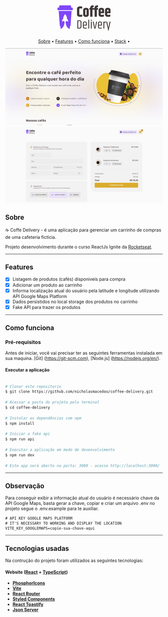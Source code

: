 

<h1 align="center">
    <img alt="ignite-timer" title="#ignite-timer" src="./src/assets/logo.svg" />
</h1>

<p align="center">
  <a href="#about">Sobre</a> •
  <a href="#features">Features</a> •
  <a href="#how-it-works">Como funciona</a> • 
  <a href="#tech-stack">Stack</a> • 
</p>

<div align="center"> 
	<img alt="ignite-timer" title="#ignite-timer" src="./public/screenshot-1.png" />
</div>

<div align="center"> 
	<img alt="ignite-timer" title="#ignite-timer" src="./public/screenshot-2.png" />
</div>

## Sobre

☕ Coffe Delivery - é uma aplicação para gerenciar um carrinho de compras de uma cafeteria fictícia.

Projeto desenvolvimento durante o curso ReactJs Ignite da [Rocketseat](https://www.rocketseat.com.br/ignite).

---

## Features

- [x] Listagem de produtos (cafés) disponiveis para compra
- [x] Adicionar um produto ao carrinho
- [x] Informa localização atual do usuário pela latitude e longitude utilizando API Google Maps Platform
- [x] Dados persistidos no local storage dos produtos no carrinho
- [x] Fake API para trazer os produtos
---

## Como funciona

### Pré-requisitos

Antes de iniciar, você vai precisar ter as seguintes ferramentas instalada em sua maquina.
[Git] (https://git-scm.com), [Node.js] (https://nodejs.org/en/).

#### Executar a aplicação

```bash

# Clonar este repositorio
$ git clone https://github.com/nicholasmacedoo/coffee-delivery.git

# Acessar a pasta do projeto pelo terminal
$ cd coffee-delivery

# Instalar as dependências com npm
$ npm install

# Iniciar a fake api 
$ npm run api

# Executar a aplicação em modo de desenvolvimento
$ npm run dev

# Este app será aberto na porta: 3000 - acesse http://localhost:3000/

```
---
## Observação

Para conseguir exibir a informação atual do usuário é necessário chave da API Google Maps, basta gerar a chave, copiar e criar um arquivo .env no projeto segue o .env.example para te auxiliar.
```
# API KEY GOOGLE MAPS PLATFORM  
# IT'S NECESSARY TO WORKING AND DISPLAY THE LOCATION
VITE_KEY_GOOGLEMAPS=copie-sua-chave-aqui
```
---

## Tecnologias usadas

Na contrução do projeto foram utilizados as seguintes tecnologias:

#### **Website**  ([React](https://reactjs.org/)  +  [TypeScript](https://www.typescriptlang.org/))

- **[PhosphorIcons](https://phosphoricons.com/)**
- **[Vite](https://vitejs.dev/)**
- **[React Router](https://v5.reactrouter.com/web/guides/quick-start)**
- **[Styled Components](https://styled-components.com/)**
- **[React Toastify](https://fkhadra.github.io/react-toastify/introduction/)**
- **[Json Server](https://github.com/typicode/json-server)**
